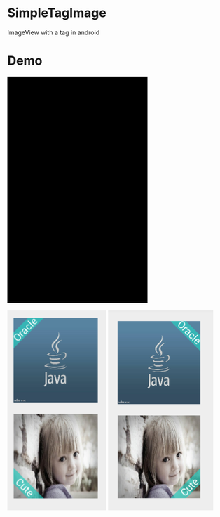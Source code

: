 # SimpleTagImage
ImageView with a tag in android 

# Demo

<img src="./demo3.gif" width="320" alt="Screenshot"/>

<p>
   <img src="./demo1.png" width="226" alt="Screenshot"/>
   <img src="./demo2.png" width="240" alt="Screenshot"/>
</p>

 
